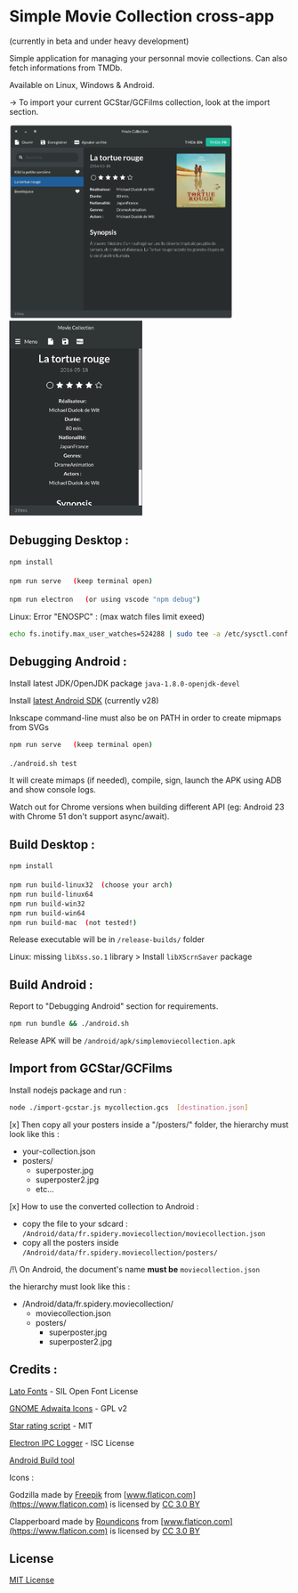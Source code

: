 # Simple Movie Collection cross-app
(currently in beta and under heavy development)

Simple application for managing your personnal movie collections. Can also fetch informations from TMDb.

Available on Linux, Windows & Android.

-> To import your current GCStar/GCFilms collection, look at the import section.

<img src="media/screenshot-desktop.png" height="350"> <img src="media/screenshot-mobile.png" height="350">




Debugging Desktop :
-------------------

```sh
npm install

npm run serve   (keep terminal open)

npm run electron   (or using vscode "npm debug")
```

Linux: Error "ENOSPC" : (max watch files limit exeed)
```sh
echo fs.inotify.max_user_watches=524288 | sudo tee -a /etc/sysctl.conf && sudo sysctl -p
```


Debugging Android :
-------------------

Install latest JDK/OpenJDK package `java-1.8.0-openjdk-devel`

Install [latest Android SDK](https://developer.android.com/studio/#command-tools) (currently v28)

Inkscape command-line must also be on PATH in order to create mipmaps from SVGs

```sh
npm run serve   (keep terminal open)

./android.sh test
```

It will create mimaps (if needed), compile, sign, launch the APK using ADB and show console logs.

Watch out for Chrome versions when building different API (eg: Android 23 with Chrome 51 don't support async/await).


Build Desktop :
---------------

```sh
npm install

npm run build-linux32  (choose your arch)
npm run build-linux64
npm run build-win32
npm run build-win64
npm run build-mac  (not tested!)
```

Release executable will be in `/release-builds/` folder

Linux: missing `libXss.so.1` library > Install `libXScrnSaver` package


Build Android :
---------------

Report to "Debugging Android" section for requirements.

```sh
npm run bundle && ./android.sh
```

Release APK will be `/android/apk/simplemoviecollection.apk`



Import from GCStar/GCFilms
--------------------------

Install nodejs package and run :

```sh
node ./import-gcstar.js mycollection.gcs  [destination.json]
```

[x] Then copy all your posters inside a "/posters/" folder, the hierarchy must look like this :

- your-collection.json
- posters/
    - superposter.jpg
    - superposter2.jpg
    - etc...


[x] How to use the converted collection to Android :

- copy the file to your sdcard : `/Android/data/fr.spidery.moviecollection/moviecollection.json`
- copy all the posters inside `/Android/data/fr.spidery.moviecollection/posters/`

/!\ On Android, the document's name __must be__ `moviecollection.json`

the hierarchy must look like this :

- /Android/data/fr.spidery.moviecollection/
    - moviecollection.json
    - posters/
        - superposter.jpg
        - superposter2.jpg



Credits :
---------

[Lato Fonts](http://www.latofonts.com/lato-free-fonts/) - SIL Open Font License

[GNOME Adwaita Icons](https://github.com/GNOME/adwaita-icon-theme) - GPL v2

[Star rating script](https://codepen.io/mburnette/pen/eNNZbm) - MIT

[Electron IPC Logger](https://github.com/ungoldman/electron-ipc-log) - ISC License

[Android Build tool](https://medium.com/@authmane512/7260e1e22676)

Icons :

Godzilla made by [Freepik](https://www.flaticon.com/authors/freepik) from [www.flaticon.com](https://www.flaticon.com) is licensed by [CC 3.0 BY](http://creativecommons.org/licenses/by/3.0/)

Clapperboard made by [Roundicons](https://www.flaticon.com/authors/roundicons) from [www.flaticon.com](https://www.flaticon.com) is licensed by [CC 3.0 BY](http://creativecommons.org/licenses/by/3.0/)


## License

[MIT License](LICENSE)

